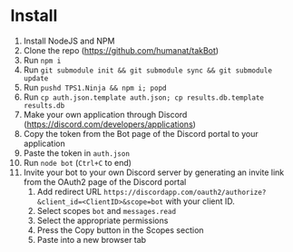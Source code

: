 # Install

1.  Install NodeJS and NPM
2.  Clone the repo (<https://github.com/humanat/takBot>)
3.  Run `npm i`
4.  Run `git submodule init && git submodule sync && git submodule update`
5.  Run `pushd TPS1.Ninja && npm i; popd`
6.  Run `cp auth.json.template auth.json; cp results.db.template results.db`
7.  Make your own application through Discord (<https://discord.com/developers/applications>)
8.  Copy the token from the Bot page of the Discord portal to your application
9.  Paste the token in `auth.json`
10. Run `node bot` (`Ctrl+C` to end)
11. Invite your bot to your own Discord server by generating an invite link from the OAuth2 page of the Discord portal
    1.  Add redirect URL `https://discordapp.com/oauth2/authorize?&client_id=<ClientID>&scope=bot` with your client ID.
    2.  Select scopes `bot` and `messages.read`
    3.  Select the appropriate permissions
    4.  Press the Copy button in the Scopes section
    5.  Paste into a new browser tab
